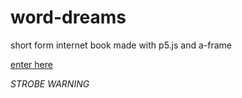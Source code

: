 # word-dreams
short form internet book made with p5.js and a-frame

[enter here](https://c55h72.github.io/word-dreams/index.html)

*STROBE WARNING*
